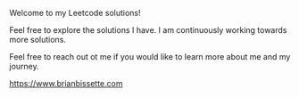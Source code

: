 Welcome to my Leetcode solutions!

Feel free to explore the solutions I have. I am continuously working towards more solutions.

Feel free to reach out ot me if you would like to learn more about me and my journey.

https://www.brianbissette.com
